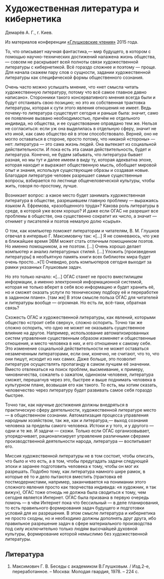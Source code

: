 # Художественная литература и кибернетика

Демарёв А. Г., г. Киев.

Из материалов конференции [«Глушковские чтения»](../index.md) 2015 года.

То, что описывает научная фантастика,— мир будущего, в котором с помощью научно-технических достижений налажена жизнь общества,— совсем не раскрывает всей полноты связи художественной литературы с кибернетикой. Всё гораздо сложнее и поэтому — проще. Для начала скажем пару слов о сущности, задании художественной литературы как специфической формы общественного сознания.

Очень часто можно услышать мнение, что «нет смысла читать художественную литературу, потому что всё самое главное давно написано». Сторонники такого консервативного мнения всегда были и будут отстаивать свою позицию; но это их собственная трактовка литературы, которая к сути этого явления отношения не имеет. Ведь почему-то литература существует сегодня и раньше была: значит, само ее появление вызвано необходимостью, причём не отдельного индивида, но общества, и ее существование оправдано тем же. Нельзя не согласиться: если уж она выделилась в отдельную сферу, значит не кто иной, как само общество ей в этом способствовало. Верней, оно не могло оставаться в стороне, просто потому, что никакой «стороны» — нет: литература — это сама жизнь людей. Она вытекает из социальной действительности. И пока есть эта самая действительность, будет и литература. Конечно, не будем забывать, что литература бывает разная, но мы тут и далее имеем в виду ту, которая адекватна эпохе, которая находит и выражает общественную мысль, обобщает мировой опыт и знания, используя существующие образы и создавая новые. Благодаря литературе человек разрешает самые существенные вопросы, взбирается по лестнице общечеловеческой культуры, чтобы жить, говоря по-простому, лучше.

Возникает вопрос: а какое место будет занимать художественная литература в обществе, разрешившем главную проблему — выражаясь языком А. Ефремова, «разобщенного труда»? Какова роль литературы в среде, в которой уже всем хорошо? И даже если ОГАС не разрешит все проблемы в обществе, она существенно сократит их число, а значит — отнимет у писателей и поэтов немалую долю «сырья».

О том, как компьютер поможет литераторам и читателям, В. М. Глушков отвечал в интервью Г. Максимовичу так: «\[...\] Я не сомневаюсь, что уже в ближайшее время ЭВМ может стать отличным помощником поэтов. Но именно помощником, а не поэтом. \[...\] Очень хорошо делает компьютер и анализ литературных стилей. \[...\] Уложить \[произведения литературы\] в необъятную память книги всех библиотек мира будет очень просто...»\[1\] Очевидно, роль компьютеров сегодня выходит за рамки указанных Глушковым задач.

Но это только начало: «\[...\] ОГАС станет не просто вместилищем информации, а именно электронной информационной системой, которая не только вберет в себя всю информацию и будет хранить её, но и сможет оказать услуги по техническому подбору её и переработке в заданном плане». \[там же\] В этом смысле польза ОГАС для читателей и литературы вообще — огромная. Но есть ли, всё-таки, обратная связь?

Схожесть ОГАС и художественной литературы, как явлений, которыми общество «строит себя сверху», сложно оспорить. Точно так же сложно оспорить, что одно не может не оказывать существенное влияние на другое. Например, использование автоматизированных систем управления существенным образом изменяет и общественные отношения, и место человека в них, и его отношение к самому себе. Это изменение социальной действительности не может оставаться незамеченным литераторами, если они, конечно, не считают, что то, что они пишут, исходит из них самих. Даже больше, это позволит литературе осуществлять пропаганду в самом лучшем её значении. Вместо отвлекаться на поиск проблем, высмеивание, к примеру, чиновничества, сожалеть о зажатом, одиноком человеке, литература сможет, перешагнув через это, быстрее и выше поднимать человека в культурном плане, возвышая его как такого. То есть, мы хотим сказать, человечество через литературу будет развивать самое себя гораздо быстрее.

Точно так, как научные достижения должны внедряться в практическую сферу деятельности, художественной литературе место — в общественном сознании. Автоматизация процесса управления народным хозяйством, так же, как и литература,— выход сознания человека за пределы самого человека. Истоки и у того, и у другого — одни и те же. И задачи — схожи. Только если ОГАС организовывает, упорядочивает, рационализирует управление различными сферами производственной деятельности народа, литература — воспитывает его.

Миссия художественной литературы не в том состоит, чтобы описать, что было и что есть, а в том, чтобы предугадать задачи следующей эпохи и заранее подготовить человека к тому, чтобы он мог их разрешать. Подобно тому, как литература намного шире рамок, в которые её то и дело пытаются вместить (трактовка её постмодернистами, например, заканчивается на понимании этого сложного явления просто как творчества индивида: «я художник, я так вижу»), ОГАС тоже отнюдь не должна была сводиться к тому, чем сегодня является Интернет. ОГАС была призвана в первую очередь помочь — в чём Интернет пока что бессильный — в деле планирования, то есть правильного формирования задач будущего и подготовки условий для их разрешения. В этом смысле литература и кибернетика не просто сходны, но и необходимо должны дополнять друг друга, ибо правильное разрешение задач в сфере материального производства под силу исключительно только людям высочайшей духовной культуры, формирование которой немыслимо без художественной литературы.

## Литература

1. Максимович Г. В. Беседы с академиком В.Глушковым. / Изд.2-е, переработанное. – Москва: Молодая гвардия, 1978. – 224 с.